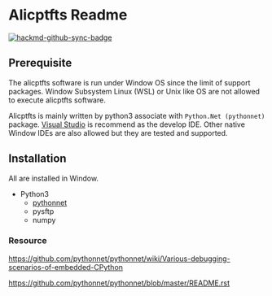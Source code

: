 # Alicptfts Readme

[![hackmd-github-sync-badge](https://hackmd.io/28NNL4k8RVC3ogB8J0pbZQ/badge)](https://hackmd.io/28NNL4k8RVC3ogB8J0pbZQ)

## Prerequisite
The alicptfts software is run under Window OS since the limit of support packages. Window Subsystem Linux (WSL) or Unix like OS are not allowed to execute alicptfts software.

Alicptfts is mainly written by python3 associate with `Python.Net (pythonnet)` package. [Visual Studio](https://visualstudio.microsoft.com/free-developer-offers/) 
is recommend as the develop IDE. Other native Window IDEs are also allowed but they are tested and supported.

## Installation
All are installed in Window.
* Python3
    * [pythonnet](https://github.com/pythonnet/pythonnet)
    * pysftp
    * numpy

### Resource
https://github.com/pythonnet/pythonnet/wiki/Various-debugging-scenarios-of-embedded-CPython

https://github.com/pythonnet/pythonnet/blob/master/README.rst


    

